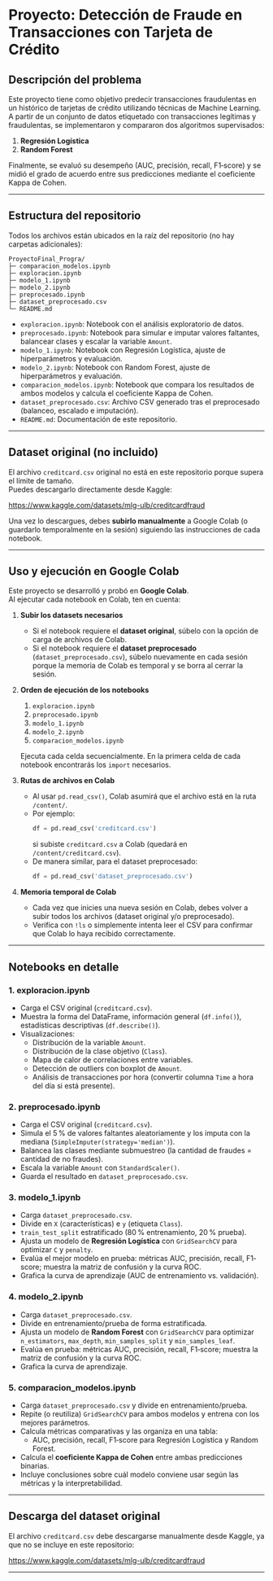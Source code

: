 # Proyecto: Detección de Fraude en Transacciones con Tarjeta de Crédito

## Descripción del problema
Este proyecto tiene como objetivo predecir transacciones fraudulentas en un histórico de tarjetas de crédito utilizando técnicas de Machine Learning. A partir de un conjunto de datos etiquetado con transacciones legítimas y fraudulentas, se implementaron y compararon dos algoritmos supervisados:
1. **Regresión Logística**  
2. **Random Forest**  

Finalmente, se evaluó su desempeño (AUC, precisión, recall, F1‐score) y se midió el grado de acuerdo entre sus predicciones mediante el coeficiente Kappa de Cohen.

---

## Estructura del repositorio
Todos los archivos están ubicados en la raíz del repositorio (no hay carpetas adicionales):

```
ProyectoFinal_Progra/
├─ comparacion_modelos.ipynb
├─ exploracion.ipynb
├─ modelo_1.ipynb
├─ modelo_2.ipynb
├─ preprocesado.ipynb
├─ dataset_preprocesado.csv
└─ README.md 
```

- `exploracion.ipynb`: Notebook con el análisis exploratorio de datos.
- `preprocesado.ipynb`: Notebook para simular e imputar valores faltantes, balancear clases y escalar la variable `Amount`.
- `modelo_1.ipynb`: Notebook con Regresión Logística, ajuste de hiperparámetros y evaluación.
- `modelo_2.ipynb`: Notebook con Random Forest, ajuste de hiperparámetros y evaluación.
- `comparacion_modelos.ipynb`: Notebook que compara los resultados de ambos modelos y calcula el coeficiente Kappa de Cohen.
- `dataset_preprocesado.csv`: Archivo CSV generado tras el preprocesado (balanceo, escalado e imputación).
- `README.md`: Documentación de este repositorio.

---

## Dataset original (no incluido)
El archivo `creditcard.csv` original no está en este repositorio porque supera el límite de tamaño.  
Puedes descargarlo directamente desde Kaggle:

https://www.kaggle.com/datasets/mlg-ulb/creditcardfraud

Una vez lo descargues, debes **subirlo manualmente** a Google Colab (o guardarlo temporalmente en la sesión) siguiendo las instrucciones de cada notebook.

---

## Uso y ejecución en Google Colab
Este proyecto se desarrolló y probó en **Google Colab**.  
Al ejecutar cada notebook en Colab, ten en cuenta:

1. **Subir los datasets necesarios**  
   - Si el notebook requiere el **dataset original**, súbelo con la opción de carga de archivos de Colab.
   - Si el notebook requiere el **dataset preprocesado** (`dataset_preprocesado.csv`), súbelo nuevamente en cada sesión porque la memoria de Colab es temporal y se borra al cerrar la sesión.

2. **Orden de ejecución de los notebooks**  
   1. `exploracion.ipynb`  
   2. `preprocesado.ipynb`  
   3. `modelo_1.ipynb`  
   4. `modelo_2.ipynb`  
   5. `comparacion_modelos.ipynb`  

   Ejecuta cada celda secuencialmente. En la primera celda de cada notebook encontrarás los `import` necesarios.

3. **Rutas de archivos en Colab**  
   - Al usar `pd.read_csv()`, Colab asumirá que el archivo está en la ruta `/content/`.  
   - Por ejemplo:
     ```python
     df = pd.read_csv('creditcard.csv')
     ```
     si subiste `creditcard.csv` a Colab (quedará en `/content/creditcard.csv`).  
   - De manera similar, para el dataset preprocesado:
     ```python
     df = pd.read_csv('dataset_preprocesado.csv')
     ```

4. **Memoria temporal de Colab**  
   - Cada vez que inicies una nueva sesión en Colab, debes volver a subir todos los archivos (dataset original y/o preprocesado).  
   - Verifica con `!ls` o simplemente intenta leer el CSV para confirmar que Colab lo haya recibido correctamente.

---

## Notebooks en detalle

### 1. exploracion.ipynb
- Carga el CSV original (`creditcard.csv`).
- Muestra la forma del DataFrame, información general (`df.info()`), estadísticas descriptivas (`df.describe()`).
- Visualizaciones:
  - Distribución de la variable `Amount`.
  - Distribución de la clase objetivo (`Class`).
  - Mapa de calor de correlaciones entre variables.
  - Detección de outliers con boxplot de `Amount`.
  - Análisis de transacciones por hora (convertir columna `Time` a hora del día si está presente).

### 2. preprocesado.ipynb
- Carga el CSV original (`creditcard.csv`).
- Simula el 5 % de valores faltantes aleatoriamente y los imputa con la mediana (`SimpleImputer(strategy='median')`).
- Balancea las clases mediante submuestreo (la cantidad de fraudes = cantidad de no fraudes).
- Escala la variable `Amount` con `StandardScaler()`.
- Guarda el resultado en `dataset_preprocesado.csv`.

### 3. modelo_1.ipynb
- Carga `dataset_preprocesado.csv`.
- Divide en `X` (características) e `y` (etiqueta `Class`).
- `train_test_split` estratificado (80 % entrenamiento, 20 % prueba).
- Ajusta un modelo de **Regresión Logística** con `GridSearchCV` para optimizar `C` y `penalty`.
- Evalúa el mejor modelo en prueba: métricas AUC, precisión, recall, F1‐score; muestra la matriz de confusión y la curva ROC.
- Grafica la curva de aprendizaje (AUC de entrenamiento vs. validación).

### 4. modelo_2.ipynb
- Carga `dataset_preprocesado.csv`.
- Divide en entrenamiento/prueba de forma estratificada.
- Ajusta un modelo de **Random Forest** con `GridSearchCV` para optimizar `n_estimators`, `max_depth`, `min_samples_split` y `min_samples_leaf`.
- Evalúa en prueba: métricas AUC, precisión, recall, F1‐score; muestra la matriz de confusión y la curva ROC.
- Grafica la curva de aprendizaje.

### 5. comparacion_modelos.ipynb
- Carga `dataset_preprocesado.csv` y divide en entrenamiento/prueba.
- Repite (o reutiliza) `GridSearchCV` para ambos modelos y entrena con los mejores parámetros.
- Calcula métricas comparativas y las organiza en una tabla:
  - AUC, precisión, recall, F1‐score para Regresión Logística y Random Forest.
- Calcula el **coeficiente Kappa de Cohen** entre ambas predicciones binarias.
- Incluye conclusiones sobre cuál modelo conviene usar según las métricas y la interpretabilidad.

---

## Descarga del dataset original
El archivo `creditcard.csv` debe descargarse manualmente desde Kaggle, ya que no se incluye en este repositorio:

https://www.kaggle.com/datasets/mlg-ulb/creditcardfraud

---

